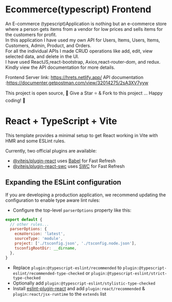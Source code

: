 # Ecommerce(typescript) Frontend

An E-commerce (typescript)Application is nothing but an e-commerce store where a person gets items from a vendor for low prices and sells items for the customers for profit. \
In this application I have used my own API for Users, Items, Users, Items, Customers, Admin, Product, and Orders. \
For all the individual APIs I made CRUD operations like add, edit, view selected data, and delete in the UI. \
I have used ReactJS,react-bootstrap, Axios,react-router-dom, and redux.
Kindly view the API documentation for more details.

Frontend Server link: https://hrets.netlify.app/
API documentation :https://documenter.getpostman.com/view/32014275/2sA3XV7yyw

This project is open source, 🚀 Give a Star ⭐️ & Fork to this project ... Happy coding! 🤩
# React + TypeScript + Vite

This template provides a minimal setup to get React working in Vite with HMR and some ESLint rules.

Currently, two official plugins are available:

- [@vitejs/plugin-react](https://github.com/vitejs/vite-plugin-react/blob/main/packages/plugin-react/README.md) uses [Babel](https://babeljs.io/) for Fast Refresh
- [@vitejs/plugin-react-swc](https://github.com/vitejs/vite-plugin-react-swc) uses [SWC](https://swc.rs/) for Fast Refresh

## Expanding the ESLint configuration

If you are developing a production application, we recommend updating the configuration to enable type aware lint rules:

- Configure the top-level `parserOptions` property like this:

```js
export default {
  // other rules...
  parserOptions: {
    ecmaVersion: 'latest',
    sourceType: 'module',
    project: ['./tsconfig.json', './tsconfig.node.json'],
    tsconfigRootDir: __dirname,
  },
}
```

- Replace `plugin:@typescript-eslint/recommended` to `plugin:@typescript-eslint/recommended-type-checked` or `plugin:@typescript-eslint/strict-type-checked`
- Optionally add `plugin:@typescript-eslint/stylistic-type-checked`
- Install [eslint-plugin-react](https://github.com/jsx-eslint/eslint-plugin-react) and add `plugin:react/recommended` & `plugin:react/jsx-runtime` to the `extends` list

